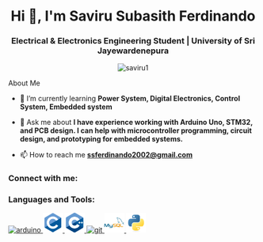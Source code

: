 <h1 align="center">Hi 👋, I'm Saviru Subasith Ferdinando</h1>
<h3 align="center">Electrical & Electronics Engineering Student | University of Sri Jayewardenepura</h3>

<p align="center"> <img src="https://komarev.com/ghpvc/?username=saviru1&label=Profile%20views&color=0e75b6&style=flat" alt="saviru1" /> </p>

About Me
- 🌱 I’m currently learning **Power System, Digital Electronics, Control System, Embedded system**

- 💬 Ask me about **I have experience working with Arduino Uno, STM32, and PCB design. I can help with microcontroller programming, circuit design, and prototyping for embedded systems.**

- 📫 How to reach me **ssferdinando2002@gmail.com**

<h3 align="left">Connect with me:</h3>
<p align="left">
</p>

<h3 align="left">Languages and Tools:</h3>
<p align="left"> <a href="https://www.arduino.cc/" target="_blank" rel="noreferrer"> <img src="https://cdn.worldvectorlogo.com/logos/arduino-1.svg" alt="arduino" width="40" height="40"/> </a> <a href="https://www.cprogramming.com/" target="_blank" rel="noreferrer"> <img src="https://raw.githubusercontent.com/devicons/devicon/master/icons/c/c-original.svg" alt="c" width="40" height="40"/> </a> <a href="https://www.w3schools.com/cpp/" target="_blank" rel="noreferrer"> <img src="https://raw.githubusercontent.com/devicons/devicon/master/icons/cplusplus/cplusplus-original.svg" alt="cplusplus" width="40" height="40"/> </a> <a href="https://git-scm.com/" target="_blank" rel="noreferrer"> <img src="https://www.vectorlogo.zone/logos/git-scm/git-scm-icon.svg" alt="git" width="40" height="40"/> </a> <a href="https://www.mysql.com/" target="_blank" rel="noreferrer"> <img src="https://raw.githubusercontent.com/devicons/devicon/master/icons/mysql/mysql-original-wordmark.svg" alt="mysql" width="40" height="40"/> </a> <a href="https://www.python.org" target="_blank" rel="noreferrer"> <img src="https://raw.githubusercontent.com/devicons/devicon/master/icons/python/python-original.svg" alt="python" width="40" height="40"/> </a> </p>
